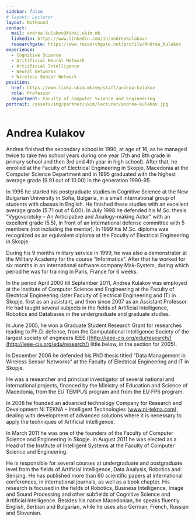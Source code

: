 ```yaml
---
sidebar: false
# layout: Lecturer
layout: NotFound
contact:
  mail: andrea.kulakov@finki.ukim.mk
  linkedin: https://www.linkedin.com/in/andreakulakov/
  researchgate: https://www.researchgate.net/profile/Andrea_Kulakov
experience:
  - Cognitive Science
  - Aritificial Neural Network
  - Artiificial Intelligence
  - Neural Networks
  - Wireless Sensor Network
position:
  href: https://www.finki.ukim.mk/en/staff/andrea-kulakov
  role: Professor
  department: Faculty of Computer Science and Engineering
portrait: /assets/img/partner/ukim/lecturer/andrea-kulakov.jpg
---
```


# Andrea Kulakov

Andrea finished the secondary school in 1990, at age of 16, as he managed twice to take two school years during one year (7th and 8th grade in primary school and then 3rd and 4th year in high school).
After that, he enrolled at the Faculty of Electrical Engineering in Skopje, Macedonia at the Computer Science Department and in 1995 graduated with the highest average grade (9.91 out of 10.00) in the generation 1990-95.

<!-- more -->

In 1995 he started his postgraduate studies in Cognitive Science at the New Bulgarian University in Sofia, Bulgaria, in a small international group of students with classes in English.
He finished these studies with an excellent average grade (5.71 out of 6.00).
In July 1998 he defended his M.Sc. thesis “Vygovorotsky – An Anticipative and Analogy-making Actor” with an excellent grade (5.5), in front of an international defense committee with 5 members (not including the mentor).
In 1999 his M.Sc. diploma was recognized as an equivalent diploma at the Faculty of Electrical Engineering in Skopje.

During his 9 months military service in 1999, he was also a demonstrator at the Military Academy for the course “Informatics”.
After that he worked for six months in an international software company Mak-System, during which period he was for training in Paris, France for 6 weeks.

In the period April 2000 till September 2011, Andrea Kulakov was employed at the Institute of Computer Science and Engineering at the Faculty of Electrical Engineering (later Faculty of Electrical Engineering and IT) in Skopje, first as an assistant, and then since 2007 as an Assistant Professor.
He had taught several subjects in the fields of Artificial Intelligence, Robotics and Databases in the undergraduate and graduate studies.

In June 2005, he won a Graduate Student Research Grant for researches leading to Ph.D. defense, from the Computational Intelligence Society of the largest society of engineers IEEE ([http://ieee-cis.org/edu/research/](http://ieee-cis.org/edu/research/) little below, in the section for 2005).

In December 2006 he defended his PhD thesis titled “Data Management in Wireless Sensor Networks” at the Faculty of Electrical Engineering and IT in Skopje.

He was a researcher and principal investigator of several national and international projects, financed by the Ministry of Education and Science of Macedonia, from the EU TEMPUS program and from the EU FP6 program.

In 2008 he founded an advanced technology Company for Research and Development NI TEKNA – Intelligent Technologies (www.ni-tekna.com), dealing with development of advanced solutions where it is necessary to apply the techniques of Artificial Intelligence.

In March 2011 he was one of the founders of the Faculty of Computer Science and Engineering in Skopje. In August 2011 he was elected as a Head of the Institute of Intelligent Systems at the Faculty of Computer Science and Engineering.

He is responsible for several courses at undergraduate and postgraduate level from the fields of Artificial Intelligence, Data Analysis, Robotics and Sensing. He has published more than 60 scientific papers at international conferences, in international journals, as well as a book chapter. His research is focused in the fields of Robotics, Business Intelligence, Image and Sound Processing and other subfields of Cognitive Science and Artificial Intelligence. Besides his native Macedonian, he speaks fluently English, Serbian and Bulgarian, while he uses also German, French, Russian and Slovenian.
